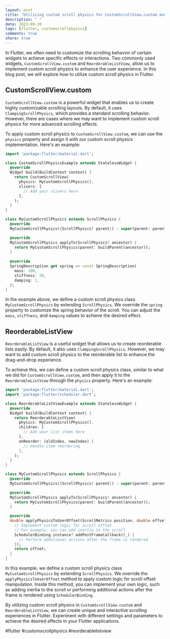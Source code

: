 ```yaml
---
layout: post
title: "Utilizing custom scroll physics for CustomScrollView.custom and ReorderableListView in Flutter"
description: " "
date: 2023-09-20
tags: [flutter, customscrollphysics]
comments: true
share: true
---
```


In Flutter, we often need to customize the scrolling behavior of certain widgets to achieve specific effects or interactions. Two commonly used widgets, `CustomScrollView.custom` and `ReorderableListView`, allow us to implement custom scroll physics to enhance the user experience. In this blog post, we will explore how to utilize custom scroll physics in Flutter.

## CustomScrollView.custom

`CustomScrollView.custom` is a powerful widget that enables us to create highly customizable scrolling layouts. By default, it uses `ClampingScrollPhysics`, which provides a standard scrolling behavior. However, there are cases where we may want to implement custom scroll physics for more advanced scrolling effects.

To apply custom scroll physics to `CustomScrollView.custom`, we can use the `physics` property and assign it with our custom scroll physics implementation. Here's an example:

```dart
import 'package:flutter/material.dart';

class CustomScrollPhysicsExample extends StatelessWidget {
  @override
  Widget build(BuildContext context) {
    return CustomScrollView(
      physics: MyCustomScrollPhysics(),
      slivers: [
        // Add your slivers here
      ],
    );
  }
}

class MyCustomScrollPhysics extends ScrollPhysics {
  @override
  MyCustomScrollPhysics({ScrollPhysics? parent}) : super(parent: parent);

  @override
  MyCustomScrollPhysics applyTo(ScrollPhysics? ancestor) {
    return MyCustomScrollPhysics(parent: buildParent(ancestor));
  }
  
  @override
  SpringDescription get spring => const SpringDescription(
    mass: 100,
    stiffness: 50,
    damping: 1,
  );
}
```

In the example above, we define a custom scroll physics class `MyCustomScrollPhysics` by extending `ScrollPhysics`. We override the `spring` property to customize the spring behavior of the scroll. You can adjust the `mass`, `stiffness`, and `damping` values to achieve the desired effect.

## ReorderableListView

`ReorderableListView` is a useful widget that allows us to create reorderable lists easily. By default, it also uses `ClampingScrollPhysics`. However, we may want to add custom scroll physics to the reorderable list to enhance the drag-and-drop experience.

To achieve this, we can define a custom scroll physics class, similar to what we did for `CustomScrollView.custom`, and then apply it to the `ReorderableListView` through the `physics` property. Here's an example:

```dart
import 'package:flutter/material.dart';
import 'package:flutter/scheduler.dart';

class ReorderableListViewExample extends StatelessWidget {
  @override
  Widget build(BuildContext context) {
    return ReorderableListView(
      physics: MyCustomScrollPhysics(),
      children: [
        // Add your list items here
      ],
      onReorder: (oldIndex, newIndex) {
        // Handle item reordering
      },
    );
  }
}

class MyCustomScrollPhysics extends ScrollPhysics {
  @override
  MyCustomScrollPhysics({ScrollPhysics? parent}) : super(parent: parent);

  @override
  MyCustomScrollPhysics applyTo(ScrollPhysics? ancestor) {
    return MyCustomScrollPhysics(parent: buildParent(ancestor));
  }

  @override
  double applyPhysicsToUserOffset(ScrollMetrics position, double offset) {
    // Implement custom logic for scroll offset
    // For example, you can add inertia to the scroll
    SchedulerBinding.instance?.addPostFrameCallback((_) {
      // Perform additional actions after the frame is rendered
    });
    return offset;
  }
}
```

In this example, we define a custom scroll physics class `MyCustomScrollPhysics` by extending `ScrollPhysics`. We override the `applyPhysicsToUserOffset` method to apply custom logic for scroll offset manipulation. Inside this method, you can implement your own logic, such as adding inertia to the scroll or performing additional actions after the frame is rendered using `SchedulerBinding`.

By utilizing custom scroll physics in `CustomScrollView.custom` and `ReorderableListView`, we can create unique and interactive scrolling experiences in Flutter. Experiment with different settings and parameters to achieve the desired effects in your Flutter applications.

#flutter #customscrollphysics #reorderablelistview